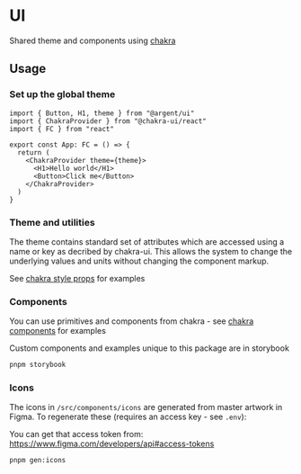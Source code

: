 # UI

Shared theme and components using [chakra](https://chakra-ui.com/)

## Usage

### Set up the global theme

```tsx
import { Button, H1, theme } from "@argent/ui"
import { ChakraProvider } from "@chakra-ui/react"
import { FC } from "react"

export const App: FC = () => {
  return (
    <ChakraProvider theme={theme}>
      <H1>Hello world</H1>
      <Button>Click me</Button>
    </ChakraProvider>
  )
}
```

### Theme and utilities

The theme contains standard set of attributes which are accessed using a name or key as decribed by chakra-ui. This allows the system to change the underlying values and units without changing the component markup.

See [chakra style props](https://chakra-ui.com/docs/styled-system/style-props) for examples

### Components

You can use primitives and components from chakra - see [chakra components](https://chakra-ui.com/docs/components) for examples

Custom components and examples unique to this package are in storybook

```bash
pnpm storybook
```

### Icons

The icons in `/src/components/icons` are generated from master artwork in Figma. To regenerate these (requires an access key - see `.env`):

You can get that access token from: https://www.figma.com/developers/api#access-tokens

```bash
pnpm gen:icons
```
